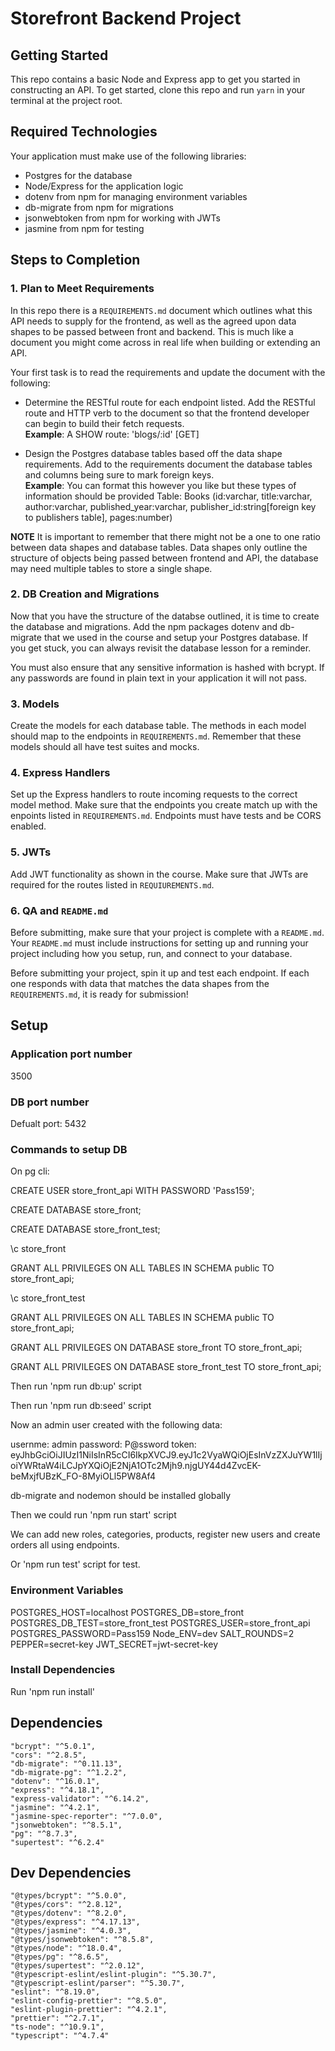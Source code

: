 # Storefront Backend Project

## Getting Started

This repo contains a basic Node and Express app to get you started in constructing an API. To get started, clone this repo and run `yarn` in your terminal at the project root.

## Required Technologies
Your application must make use of the following libraries:
- Postgres for the database
- Node/Express for the application logic
- dotenv from npm for managing environment variables
- db-migrate from npm for migrations
- jsonwebtoken from npm for working with JWTs
- jasmine from npm for testing

## Steps to Completion

### 1. Plan to Meet Requirements

In this repo there is a `REQUIREMENTS.md` document which outlines what this API needs to supply for the frontend, as well as the agreed upon data shapes to be passed between front and backend. This is much like a document you might come across in real life when building or extending an API. 

Your first task is to read the requirements and update the document with the following:
- Determine the RESTful route for each endpoint listed. Add the RESTful route and HTTP verb to the document so that the frontend developer can begin to build their fetch requests.    
**Example**: A SHOW route: 'blogs/:id' [GET] 

- Design the Postgres database tables based off the data shape requirements. Add to the requirements document the database tables and columns being sure to mark foreign keys.   
**Example**: You can format this however you like but these types of information should be provided
Table: Books (id:varchar, title:varchar, author:varchar, published_year:varchar, publisher_id:string[foreign key to publishers table], pages:number)

**NOTE** It is important to remember that there might not be a one to one ratio between data shapes and database tables. Data shapes only outline the structure of objects being passed between frontend and API, the database may need multiple tables to store a single shape. 

### 2.  DB Creation and Migrations

Now that you have the structure of the databse outlined, it is time to create the database and migrations. Add the npm packages dotenv and db-migrate that we used in the course and setup your Postgres database. If you get stuck, you can always revisit the database lesson for a reminder. 

You must also ensure that any sensitive information is hashed with bcrypt. If any passwords are found in plain text in your application it will not pass.

### 3. Models

Create the models for each database table. The methods in each model should map to the endpoints in `REQUIREMENTS.md`. Remember that these models should all have test suites and mocks.

### 4. Express Handlers

Set up the Express handlers to route incoming requests to the correct model method. Make sure that the endpoints you create match up with the enpoints listed in `REQUIREMENTS.md`. Endpoints must have tests and be CORS enabled. 

### 5. JWTs

Add JWT functionality as shown in the course. Make sure that JWTs are required for the routes listed in `REQUIUREMENTS.md`.

### 6. QA and `README.md`

Before submitting, make sure that your project is complete with a `README.md`. Your `README.md` must include instructions for setting up and running your project including how you setup, run, and connect to your database. 

Before submitting your project, spin it up and test each endpoint. If each one responds with data that matches the data shapes from the `REQUIREMENTS.md`, it is ready for submission!

## Setup

### Application port number

3500

### DB port number

Defualt port: 5432

### Commands to setup DB
On pg cli:

CREATE USER store_front_api WITH PASSWORD 'Pass159';

CREATE DATABASE store_front;

CREATE DATABASE store_front_test;

\c store_front

GRANT ALL PRIVILEGES ON ALL TABLES IN SCHEMA public TO store_front_api;

\c store_front_test

GRANT ALL PRIVILEGES ON ALL TABLES IN SCHEMA public TO store_front_api;

GRANT ALL PRIVILEGES ON DATABASE store_front TO store_front_api;

GRANT ALL PRIVILEGES ON DATABASE store_front_test TO store_front_api;

Then run 'npm run db:up' script

Then run 'npm run db:seed' script

Now an admin user created with the following data:

usernme: admin
password: P@ssword
token: eyJhbGciOiJIUzI1NiIsInR5cCI6IkpXVCJ9.eyJ1c2VyaWQiOjEsInVzZXJuYW1lIjoiYWRtaW4iLCJpYXQiOjE2NjA1OTc2Mjh9.njgUY44d4ZvcEK-beMxjfUBzK_FO-8MyiOLl5PW8Af4

db-migrate and nodemon should be installed globally

Then we could run 'npm run start' script

We can add new roles, categories, products, register new users and create orders all using endpoints.

Or 'npm run test' script for test.

### Environment Variables 

POSTGRES_HOST=localhost
POSTGRES_DB=store_front
POSTGRES_DB_TEST=store_front_test
POSTGRES_USER=store_front_api
POSTGRES_PASSWORD=Pass159
Node_ENV=dev
SALT_ROUNDS=2
PEPPER=secret-key
JWT_SECRET=jwt-secret-key

### Install Dependencies

Run 'npm run install'

## Dependencies

    "bcrypt": "^5.0.1",
    "cors": "^2.8.5",
    "db-migrate": "^0.11.13",
    "db-migrate-pg": "^1.2.2",
    "dotenv": "^16.0.1",
    "express": "^4.18.1",
    "express-validator": "^6.14.2",
    "jasmine": "^4.2.1",
    "jasmine-spec-reporter": "^7.0.0",
    "jsonwebtoken": "^8.5.1",
    "pg": "^8.7.3",
    "supertest": "^6.2.4"

## Dev Dependencies

    "@types/bcrypt": "^5.0.0",
    "@types/cors": "^2.8.12",
    "@types/dotenv": "^8.2.0",
    "@types/express": "^4.17.13",
    "@types/jasmine": "^4.0.3",
    "@types/jsonwebtoken": "^8.5.8",
    "@types/node": "^18.0.4",
    "@types/pg": "^8.6.5",
    "@types/supertest": "^2.0.12",
    "@typescript-eslint/eslint-plugin": "^5.30.7",
    "@typescript-eslint/parser": "^5.30.7",
    "eslint": "^8.19.0",
    "eslint-config-prettier": "^8.5.0",
    "eslint-plugin-prettier": "^4.2.1",
    "prettier": "^2.7.1",
    "ts-node": "^10.9.1",
    "typescript": "^4.7.4"


  
